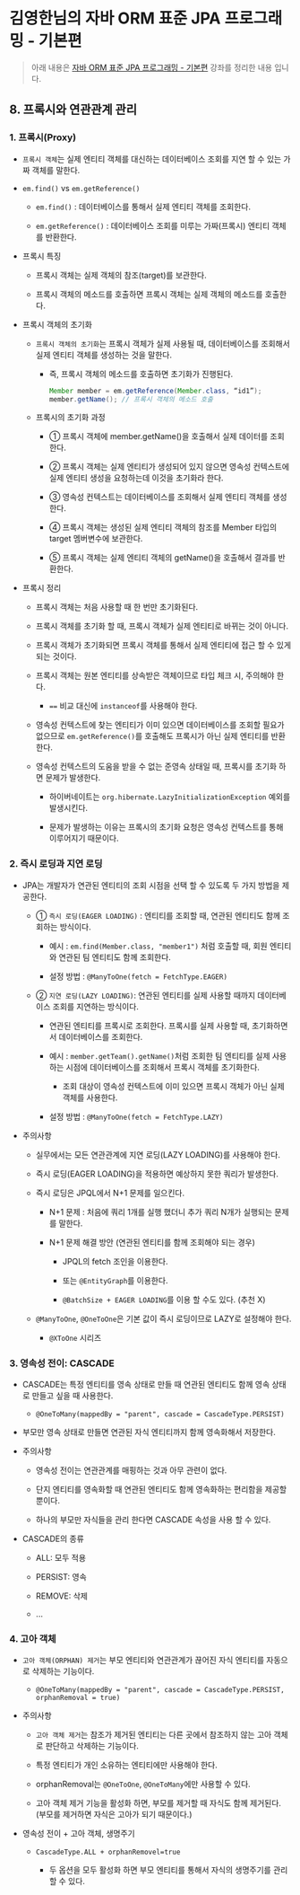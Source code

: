 # 김영한님의 자바 ORM 표준 JPA 프로그래밍 - 기본편
> 아래 내용은 [자바 ORM 표준 JPA 프로그래밍 - 기본편](https://www.inflearn.com/course/ORM-JPA-Basic "자바 ORM 표준 JPA 프로그래밍 - 기본편") 강좌를 정리한 내용 입니다.

## 8. 프록시와 연관관계 관리

### 1. 프록시(Proxy)

* `프록시 객체`는 실제 엔티티 객체를 대신하는 데이터베이스 조회를 지연 할 수 있는 가짜 객체를 말한다.

* `em.find()` vs `em.getReference()` 

    * `em.find()` : 데이터베이스를 통해서 실제 엔티티 객체를 조회한다.
    
    * `em.getReference()` : 데이터베이스 조회를 미루는 가짜(프록시) 엔티티 객체를 반환한다.

* 프록시 특징

    * 프록시 객체는 실제 객체의 참조(target)를 보관한다.

    * 프록시 객체의 메소드를 호출하면 프록시 객체는 실제 객체의 메소드를 호출한다.
    
* 프록시 객체의 초기화
    
    * `프록시 객체의 초기화`는 프록시 객체가 실제 사용될 때, 데이터베이스를 조회해서 실제 엔티티 객체를 생성하는 것을 말한다.
    
        * 즉, 프록시 객체의 메소드를 호출하면 초기화가 진행된다.

            ```java
            Member member = em.getReference(Member.class, “id1”);
            member.getName(); // 프록시 객체의 메소드 호출
            ```

    * 프록시의 초기화 과정
    
        * ① 프록시 객체에 member.getName()을 호출해서 실제 데이터를 조회한다.
          
        * ② 프록시 객체는 실제 엔티티가 생성되어 있지 않으면 영속성 컨텍스트에 실제 엔티티 생성을 요청하는데 이것을 초기화라 한다.
          
        * ③ 영속성 컨텍스트는 데이터베이스를 조회해서 실제 엔티티 객체를 생성한다.
          
        * ④ 프록시 객체는 생성된 실제 엔티티 객체의 참조를 Member 타입의 target 멤버변수에 보관한다.
          
        * ⑤ 프록시 객체는 실제 엔티티 객체의 getName()을 호출해서 결과를 반환한다.
        
* 프록시 정리

    * 프록시 객체는 처음 사용할 때 한 번만 초기화된다.

    * 프록시 객체를 초기화 할 때, 프록시 객체가 실제 엔티티로 바뀌는 것이 아니다. 

    * 프록시 객체가 초기화되면 프록시 객체를 통해서 실제 엔티티에 접근 할 수 있게 되는 것이다.

    * 프록시 객체는 원본 엔티티를 상속받은 객체이므로 타입 체크 시, 주의해야 한다. 

        * `==` 비교 대신에 `instanceof`를 사용해야 한다.

    * 영속성 컨텍스트에 찾는 엔티티가 이미 있으면 데이터베이스를 조회할 필요가 없으므로 `em.getReference()`를 호출해도 프록시가 아닌 실제 엔티티를 반환한다.

    * 영속성 컨텍스트의 도움을 받을 수 없는 준영속 상태일 때, 프록시를 초기화 하면 문제가 발생한다.

        * 하이버네이트는 `org.hibernate.LazyInitializationException` 예외를 발생시킨다.

        * 문제가 발생하는 이유는 프록시의 초기화 요청은 영속성 컨텍스트를 통해 이루어지기 때문이다. 
        
### 2. 즉시 로딩과 지연 로딩

* JPA는 개발자가 연관된 엔티티의 조회 시점을 선택 할 수 있도록 두 가지 방법을 제공한다.

    * ① `즉시 로딩(EAGER LOADING)` : 엔티티를 조회할 때, 연관된 엔티티도 함께 조회하는 방식이다.
    
        * 예시 : `em.find(Member.class, "member1")` 처럼 호출할 때, 회원 엔티티와 연관된 팀 엔티티도 함께 조회한다.
    
        * 설정 방법 : `@ManyToOne(fetch = FetchType.EAGER)`
    
    * ② `지연 로딩(LAZY LOADING)`: 연관된 엔티티를 실제 사용할 때까지 데이터베이스 조회를 지연하는 방식이다.
    
        * 연관된 엔티티를 프록시로 조회한다. 프록시를 실제 사용할 때, 초기화하면서 데이터베이스를 조회한다.
    
        * 예시 : `member.getTeam().getName()`처럼 조회한 팀 엔티티를 실제 사용하는 시점에 데이터베이스를 조회해서 프록시 객체를 초기화한다.
    
            * 조회 대상이 영속성 컨텍스트에 이미 있으면 프록시 객체가 아닌 실제 객체를 사용한다.
    
        * 설정 방법 : `@ManyToOne(fetch = FetchType.LAZY)`
        
* 주의사항

    * 실무에서는 모든 연관관계에 지연 로딩(LAZY LOADING)를 사용해야 한다.

    * 즉시 로딩(EAGER LOADING)을 적용하면 예상하지 못한 쿼리가 발생한다.

    * 즉시 로딩은 JPQL에서 N+1 문제를 일으킨다.

        * N+1 문제 : 처음에 쿼리 1개를 실행 했더니 추가 쿼리 N개가 실행되는 문제를 말한다.

        * N+1 문제 해결 방안 (연관된 엔티티를 함께 조회해야 되는 경우)
        
            * JPQL의 fetch 조인을 이용한다.

            * 또는 `@EntityGraph`를 이용한다.
            
            * `@BatchSize + EAGER LOADING`를 이용 할 수도 있다. (추천 X)

    * `@ManyToOne`, `@OneToOne`은 기본 값이 즉시 로딩이므로 LAZY로 설정해야 한다.
    
        * `@XToOne` 시리즈 

### 3. 영속성 전이: CASCADE

* CASCADE는 특정 엔티티를 영속 상태로 만들 때 연관된 엔티티도 함께 영속 상태로 만들고 싶을 때 사용한다.

    * `@OneToMany(mappedBy = "parent", cascade = CascadeType.PERSIST)`

* 부모만 영속 상태로 만들면 연관된 자식 엔티티까지 함께 영속화해서 저장한다.

* 주의사항

    * 영속성 전이는 연관관계를 매핑하는 것과 아무 관련이 없다.
    
    * 단지 엔티티를 영속화할 때 연관된 엔티티도 함께 영속화하는 편리함을 제공할 뿐이다.
    
    * 하나의 부모만 자식들을 관리 한다면 CASCADE 속성을 사용 할 수 있다.
    
* CASCADE의 종류

    * ALL: 모두 적용

    * PERSIST: 영속

    * REMOVE: 삭제
    
    * ...
    
### 4. 고아 객체

* `고아 객체(ORPHAN) 제거`는 부모 엔티티와 연관관계가 끊어진 자식 엔티티를 자동으로 삭제하는 기능이다.

    * `@OneToMany(mappedBy = "parent", cascade = CascadeType.PERSIST, orphanRemoval = true)`

* 주의사항

    * `고아 객체 제거`는 참조가 제거된 엔티티는 다른 곳에서 참조하지 않는 고아 객체로 판단하고 삭제하는 기능이다.

    * 특정 엔티티가 개인 소유하는 엔티티에만 사용해야 한다.

    * orphanRemoval는 `@OneToOne`, `@OneToMany`에만 사용할 수 있다.

    * 고아 객체 제거 기능을 활성화 하면, 부모를 제거할 때 자식도 함께 제거된다. (부모를 제거하면 자식은 고아가 되기 때문이다.)

* 영속성 전이 + 고아 객체, 생명주기

    * `CascadeType.ALL + orphanRemovel=true` 

        * 두 옵션을 모두 활성화 하면 부모 엔티티를 통해서 자식의 생명주기를 관리할 수 있다.






  
